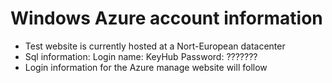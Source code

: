 # Windows Azure account information

* Test website is currently hosted at a Nort-European datacenter
* Sql information:
	Login name: KeyHub
	Password: ???????
* Login information for the Azure manage website will follow


